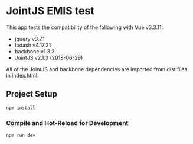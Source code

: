 # JointJS EMIS test

This app tests the compatibility of the following with Vue v3.3.11:
- jquery v3.7.1
- lodash v4.17.21
- backbone v1.3.3 
- JointJS v2.1.3 (2018-06-29)

All of the JointJS and backbone dependencies are imported from dist files in index.html.

## Project Setup

```sh
npm install
```

### Compile and Hot-Reload for Development

```sh
npm run dev
```